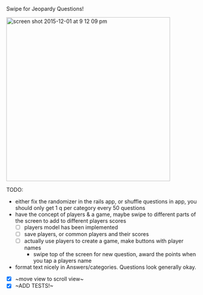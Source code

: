 Swipe for Jeopardy Questions!

<img width="432" alt="screen shot 2015-12-01 at 9 12 09 pm" src="https://cloud.githubusercontent.com/assets/5833968/11520328/7aafd2b8-9870-11e5-9cfd-df6c3b2345bc.png">

TODO:
  * either fix the randomizer in the rails app, or shuffle questions in app, you should only get 1 q per category every 50 questions
  * have the concept of players & a game, maybe swipe to different parts of the screen to add to different players scores
    - [ ] players model has been implemented
    - [ ] save players, or common players and their scores
    - [ ] actually use players to create a game, make buttons with player names
      * swipe top of the screen for new question, award the points when you tap a players name
  * format text nicely in Answers/categories. Questions look generally okay.
  - [x] ~move view to scroll view~
  - [x] ~ADD TESTS!~
